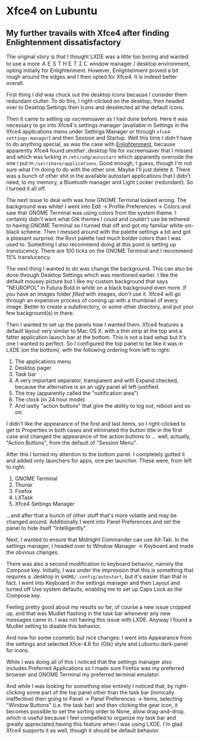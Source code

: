 # Xfce4 on Lubuntu
## My further travails with Xfce4 after finding Enlightenment dissatisfactory

The original story is that I thought LXDE was a little too boring and wanted to
use a more ＡＥＳＴＨＥＴＩＣ window manager / desktop environment, opting
initially for Enlightenment. However, Enlightenment proved a bit rough around
the edges and I then opted for Xfce4. It is indeed better overall.

First thing I did was chuck out the desktop icons because I consider them
redundant clutter. To do this, I right-clicked on the desktop, then headed over
to Desktop Settings then Icons and deselected all the default icons.

Then it came to setting up xscreensaver as I had done before. Here it was
necessary to go into Xfce4's settings manager (available in Settings in the
Xfce4 applications menu under Settings Manager or through
`xfce4-settings-manager`) and then Session and Startup. Well this time I
*didn't* have to do anything special, as was the case with
[Enlightenment](enlightenment-on-lubuntu.md), because apparently Xfce4 found
*another* .desktop file for xscreensaver that I missed and which was lurking in
`/etc/xdg/autostart` which apparently overrode the one I put in
`/usr/share/applications`. Good enough, I guess, though I'm not sure what I'm
doing to do with the other one. Maybe I'll just delete it.  There was a bunch
of other shit in the available autostart applications that I didn't need, to my
memory, a Bluetooth manager and Light Locker (redundant). So I turned it all
off.

The next issue to deal with was how GNOME Terminal looked wrong. The background
was white! I went into Edit → Profile Preferences → Colors and saw that GNOME
Terminal was using colors from the system theme. I certainly didn't want what
Gtk themes I could and couldn't use be tethered to having GNOME Terminal so I
turned that off and got my familiar white-on-black scheme. Then I messed around
with the palette settings a bit and got a pleasant surprise: the Rxvt palette
had much bolder colors than I was used to. Something I also recommend doing at
this point is setting up translucency. There are 100 ticks on the GNOME
Terminal and I recommend 15% translucency.

The next thing I wanted to do was change the background. This can also be done
through Desktop Settings which was mentioned earlier. I like the default mousey
picture but I like my custom background that says "NEUROPOL" in Futura Bold in
white on a black background even more. If you have an images folder *filled*
with images, *don't* use it. Xfce4 will go through an expensive process of
coming up with a thumbnail of every image. Better to create a subdirectory, or
some other directory, and put your few background(s) in there.

Then I wanted to set up the panels how I wanted them. Xfce4 features a default
layout very similar to Mac OS X. with a thin strip at the top and a fatter
application launch bar at the bottom. This is not a bad setup but it's one I
wanted to perfect. So I configured the top panel to be like it was in LXDE (on
the bottom), with the following ordering from left to right:

1. The applications menu
2. Desktop pager
3. Task bar
4. A very important separator, transparent and with Expand checked, because the
alternative is an an ugly panel all left-justified.
5. The tray (apparently called the "notification area")
6. The clock (in 24 hour mode)
7. And lastly "action buttons" that give the ability to log out, reboot and so
on.

I didn't like the appearance of the first and last items, so I right-clicked to
get to Properties in both cases and eliminated the button title in the first
case and changed the appearance of the action buttons to ... well, actually,
"Action Buttons", from the default of "Session Menu".

After this I turned my attention to the bottom panel. I completely gutted it
and added only launchers for apps, one per launcher. These were, from left to
right:

1. GNOME Terminal
2. Thunar
3. Firefox
4. LXTask
5. Xfce4 Settings Manager

...and after that a bunch of other stuff that's more volatile and may be
changed around. Additionally I went into Panel Preferences and set the panel to
hide itself "Intelligently".

Next, I wanted to ensure that Midnight Commander can use Alt-Tab. In the
settings manager, I headed over to Window Manager → Keyboard and made the
obvious changes.

There was also a second modification to keyboard behavior, namely the Compose
key. Initially, I was under the impression that this is something that requires
a .desktop in `$HOME/.config/autostart`, but it's easier than that in fact. I
went into Keyboard in the settings manager and then Layout and turned off Use
system defaults, enabling me to set up Caps Lock as the Compose key.

Feeling pretty good about my results so far, of course a new issue cropped up,
and that was Mudlet flashing in the task bar whenever any new messages came in.
I was not having this issue with LXDE. Anyway I found a Mudlet setting to
disable this behavior.

And now for some cosmetic but nice changes: I went into Appearance from the
settings and selected Xfce-4.6 for (Gtk) style and Lubuntu-dark-panel for
icons.

While I was doing all of this I noticed that the settings manager also includes
Preferred Applications so I made sure Firefox was my preferred browser and
GNOME Terminal my preferred terminal emulator.

And while I was looking for something else entirely I noticed that, by
right-clicking some part of the top panel other than the task bar (ironically
ineffective) then going to Panel → Panel Preferences → Items, selecting "Window
Buttons" (i.e. the task bar) and then clicking the gear icon, it becomes
possible to set the sorting order to None, allow drag-and-drop, which is useful
because I feel compelled to organize my task bar and greatly appreciated having
this feature when I was using LXDE. I'm glad Xfce4 supports it as well, though
it should be default behavior.
